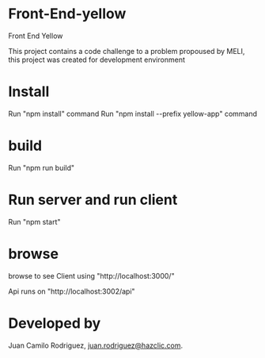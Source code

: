 # Front-End-yellow
Front End Yellow

This project contains a code challenge to a problem propoused by MELI, this project was created for development environment

# Install

Run "npm install" command
Run "npm install --prefix yellow-app" command

# build 
Run "npm run build" 

# Run server and run client

Run "npm start"

# browse

 browse to see Client using  "http://localhost:3000/"

 Api runs on  "http://localhost:3002/api"


# Developed by

Juan Camilo Rodriguez, juan.rodriguez@hazclic.com.
